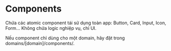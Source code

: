 # Components

Chứa các atomic component tái sử dụng toàn app: Button, Card, Input, Icon, Form...
Không chứa logic nghiệp vụ, chỉ UI.

Nếu component chỉ dùng cho một domain, hãy đặt trong domains/[domain]/components/.

